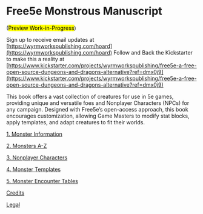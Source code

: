 # Free5e Monstrous Manuscript

(<mark>Preview Work-in-Progress</mark>)

Sign up to receive email updates at [https://wyrmworkspublishing.com/hoard](https://wyrmworkspublishing.com/hoard)
Follow and Back the Kickstarter to make this a reality at [https://www.kickstarter.com/projects/wyrmworkspublishing/free5e-a-free-open-source-dungeons-and-dragons-alternative?ref=dmx0j9](https://www.kickstarter.com/projects/wyrmworkspublishing/free5e-a-free-open-source-dungeons-and-dragons-alternative?ref=dmx0j9)

This book offers a vast collection of creatures for use in 5e games, providing unique and versatile foes and Nonplayer Characters (NPCs) for any campaign.
Designed with Free5e’s open-access approach, this book encourages customization, allowing Game Masters to modify stat blocks, apply templates, and adapt creatures to fit their worlds.

[1. Monster Information](./01_Monster_Information/Monster_Information.md)

[2. Monsters A-Z](./02_Monsters_A-Z/Monsters_A-Z.md)

[3. Nonplayer Characters](./03_Nonplayer_Characters/Nonplayer_Characters.md)

[4. Monster Templates](./04_Monster_Templates/Monster_Templates.md)

[5. Monster Encounter Tables](./05_Monster_Encounter_Tables/Monster_Encounter_Tables.md)

[Credits](./Credits/Credits.md)

[Legal](./Legal.md)
